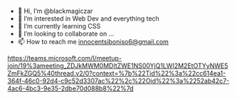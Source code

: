 - 👋 Hi, I’m @blackmagiczar
- 👀 I’m interested in Web Dev and everything tech
- 🌱 I’m currently learning CSS
- 💞️ I’m looking to collaborate on ...
- 📫 How to reach me innocentsiboniso6@gmail.com

<!---
blackmagiczar/blackmagiczar is a ✨ special ✨ repository because its `README.md` (this file) appears on your GitHub profile.
You can click the Preview link to take a look at your changes.
--->
https://teams.microsoft.com/l/meetup-join/19%3ameeting_ZDJkMWM0MDItZWE1NS00YjQ1LWI2M2EtOTYyNWE5ZmFkZGQ5%40thread.v2/0?context=%7b%22Tid%22%3a%22cc614ea1-364f-46c0-92d4-c9c52d3307ac%22%2c%22Oid%22%3a%2252ab42c7-4ac6-4bc3-9e35-2dbe70d088b8%22%7d
